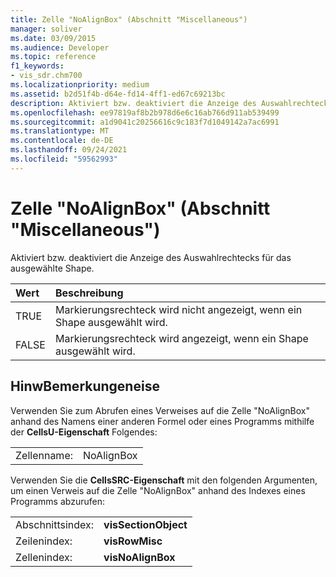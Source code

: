 ```yaml
---
title: Zelle "NoAlignBox" (Abschnitt "Miscellaneous")
manager: soliver
ms.date: 03/09/2015
ms.audience: Developer
ms.topic: reference
f1_keywords:
- vis_sdr.chm700
ms.localizationpriority: medium
ms.assetid: b2d51f4b-d64e-fd14-4ff1-ed67c69213bc
description: Aktiviert bzw. deaktiviert die Anzeige des Auswahlrechtecks für das ausgewählte Shape.
ms.openlocfilehash: ee97819af8b2b978d6e6c16ab766d911ab539499
ms.sourcegitcommit: a1d9041c20256616c9c183f7d1049142a7ac6991
ms.translationtype: MT
ms.contentlocale: de-DE
ms.lasthandoff: 09/24/2021
ms.locfileid: "59562993"
---
```

# <a name="noalignbox-cell-miscellaneous-section"></a>Zelle "NoAlignBox" (Abschnitt "Miscellaneous")

Aktiviert bzw. deaktiviert die Anzeige des Auswahlrechtecks für das ausgewählte Shape.
  
|**Wert**|**Beschreibung**|
|:-----|:-----|
| TRUE  <br/> | Markierungsrechteck wird nicht angezeigt, wenn ein Shape ausgewählt wird.  <br/> |
| FALSE  <br/> | Markierungsrechteck wird angezeigt, wenn ein Shape ausgewählt wird.  <br/> |
   
## <a name="remarks"></a>HinwBemerkungeneise

Verwenden Sie zum Abrufen eines Verweises auf die Zelle "NoAlignBox" anhand des Namens einer anderen Formel oder eines Programms mithilfe der **CellsU-Eigenschaft** Folgendes: 
  
|||
|:-----|:-----|
| Zellenname:  <br/> | NoAlignBox  <br/> |
   
Verwenden Sie die **CellsSRC-Eigenschaft** mit den folgenden Argumenten, um einen Verweis auf die Zelle "NoAlignBox" anhand des Indexes eines Programms abzurufen: 
  
|||
|:-----|:-----|
| Abschnittsindex:  <br/> |**visSectionObject** <br/> |
| Zeilenindex:  <br/> |**visRowMisc** <br/> |
| Zellenindex:  <br/> |**visNoAlignBox** <br/> |
   

